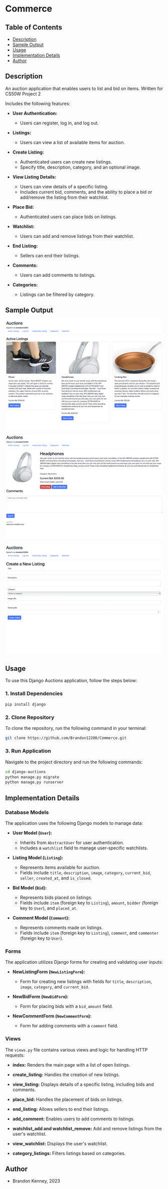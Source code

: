 # Commerce

## Table of Contents

- [Description](#description)
- [Sample Output](#author)
- [Usage](#usage)
- [Implementation Details](#implementation-details)
- [Author](#author)

## Description

An auction application that enables users to list and bid on items.
Written for CS50W Project 2

Includes the following features:

- **User Authentication:**
  - Users can register, log in, and log out.

- **Listings:**
  - Users can view a list of available items for auction.

- **Create Listing:**
  - Authenticated users can create new listings.
  - Specify title, description, category, and an optional image.

- **View Listing Details:**
  - Users can view details of a specific listing.
  - Includes current bid, comments, and the ability to place a bid or add/remove the listing from their watchlist.

- **Place Bid:**
  - Authenticated users can place bids on listings.

- **Watchlist:**
  - Users can add and remove listings from their watchlist.

- **End Listing:**
  - Sellers can end their listings.

- **Comments:**
  - Users can add comments to listings.

- **Categories:**
  - Listings can be filtered by category.

## Sample Output

![Commerce1](commerce/Commerce1.png "Commerce Sample Output 1")

![Commerce2](commerce/Commerce2.png "Commerce Sample Output 2")

![Commerce3](commerce/Commerce3.png "Commerce Sample Output 3")

## Usage

To use this Django Auctions application, follow the steps below:

### 1. Install Dependencies

```bash
pip install django
```
### 2. Clone Repository

To clone the repository, run the following command in your terminal:

```bash
git clone https://github.com/Brandon12200/Commerce.git
```

### 3. Run Application

Navigate to the project directory and run the following commands:

```bash
cd django-auctions
python manage.py migrate
python manage.py runserver
```

## Implementation Details

### Database Models

The application uses the following Django models to manage data:

- **User Model (`User`):**
  - Inherits from `AbstractUser` for user authentication.
  - Includes a `watchlist` field to manage user-specific watchlists.

- **Listing Model (`Listing`):**
  - Represents items available for auction.
  - Fields include `title`, `description`, `image`, `category`, `current_bid`, `seller`, `created_at`, and `is_closed`.

- **Bid Model (`Bid`):**
  - Represents bids placed on listings.
  - Fields include `item` (foreign key to `Listing`), `amount`, `bidder` (foreign key to `User`), and `placed_at`.

- **Comment Model (`Comment`):**
  - Represents comments made on listings.
  - Fields include `item` (foreign key to `Listing`), `comment`, and `commenter` (foreign key to `User`).

### Forms

The application utilizes Django forms for creating and validating user inputs:

- **NewListingForm (`NewListingForm`):**
  - Form for creating new listings with fields for `title`, `description`, `image`, `category`, and `current_bid`.

- **NewBidForm (`NewBidForm`):**
  - Form for placing bids with a `bid_amount` field.

- **NewCommentForm (`NewCommentForm`):**
  - Form for adding comments with a `comment` field.

### Views

The `views.py` file contains various views and logic for handling HTTP requests:

- **index:** Renders the main page with a list of open listings.

- **create_listing:** Handles the creation of new listings.

- **view_listing:** Displays details of a specific listing, including bids and comments.

- **place_bid:** Handles the placement of bids on listings.

- **end_listing:** Allows sellers to end their listings.

- **add_comment:** Enables users to add comments to listings.

- **watchlist_add and watchlist_remove:** Add and remove listings from the user's watchlist.

- **view_watchlist:** Displays the user's watchlist.

- **category_listings:** Filters listings based on categories.

## Author
- Brandon Kenney, 2023
